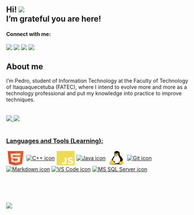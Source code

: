 <h2 align="left">
   Hi! <img src="https://user-images.githubusercontent.com/42378118/110234147-e3259600-7f4e-11eb-95be-0c4047144dea.gif" width="30">
   <br>
   I’m grateful you are here!
</h2> 
   
<div style="display: inline_block">
   <h4>
      Connect with me:
   </h4>
   <a href="https://www.linkedin.com/in/pedro-souza-5a0118226/" target="_blank"><img src="https://img.shields.io/badge/-LinkedIn-%230077B5?style=for-the-badge&logo=linkedin&logoColor=white" target="_blank"></a>
  <a href="https://instagram.com/pedrosouzamds" target="_blank"><img src="https://img.shields.io/badge/-Instagram-%23E4405F?style=for-the-badge&logo=instagram&logoColor=white" target="_blank"></a>
  <a href = "https://www.facebook.com/profile.php?id=100004120664233"><img src="https://img.shields.io/badge/Facebook-1877F2?style=for-the-badge&logo=facebook&logoColor=white" target="_blank"></a>
  <a href = "mailto:souzamdspedro@gmail.com"><img src="https://img.shields.io/badge/-Gmail-%23333?style=for-the-badge&logo=gmail&logoColor=white" target="_blank"></a>
  
  <br>
  <h2>
  About me
  </h2>
  <h7>
      I’m Pedro, student of Information Technology at the Faculty of Technology of Itaquaquecetuba (FATEC), where I intend to evolve more and more as a technology professional and put my knowledge into practice to improve techniques.
   </h7>
</div>
<br><br>
 <div>
  <a href="https://github.com/douglasmardegan">
  <img height="160em" src="https://github-readme-stats.vercel.app/api?username=Pedro-Souza-Mds&show_icons=true&theme=dark&include_all_commits=true&count_private=true"/>
  <img height="160em" src="https://github-readme-stats.vercel.app/api/top-langs/?username=Pedro-Souza-Mds&layout=compact&langs_count=7&theme=dark"/>
</div>
<br>
   
<h3>Languages and Tools (Learning): </h3>
   
<div style="display: inline_block">
  <a href="https://html.spec.whatwg.org/" target="_blank">
  <img align="center" alt="HTML icon" height="40" width="50" src="https://raw.githubusercontent.com/devicons/devicon/master/icons/html5/html5-original.svg"></a>
  <a href="https://isocpp.org/" target="_blank">
  <img align="center" alt="C++ icon" height="40" width="50" src="https://cdn.jsdelivr.net/gh/devicons/devicon/icons/cplusplus/cplusplus-original.svg"></a>
  <a href="https://www.javascript.com/" target="_blank">
  <img align="center" alt="Javascript icon" height="40" width="50" src="https://raw.githubusercontent.com/devicons/devicon/master/icons/javascript/javascript-plain.svg"></a>
  <a href="https://www.java.com/" target="_blank">
  <img align="center" alt="Java icon" height="40" width="50" src="https://cdn.jsdelivr.net/gh/devicons/devicon/icons/java/java-original.svg"></a>
  <a href="https://www.linux.org/" target="_blank">
  <img align="center" alt="Linux icon" height="40" width="50" src="https://raw.githubusercontent.com/devicons/devicon/master/icons/linux/linux-original.svg"></a>
  <a href="https://git-scm.com/" target="_blank">
  <img align="center" alt="Git icon" height="40" width="50" src="https://upload.wikimedia.org/wikipedia/commons/3/3f/Git_icon.svg"></a>
  <a href="https://www.markdownguide.org/" target="_blank">
  <img align="center" alt="Markdown icon" height="40" width="50" src="https://cdn.jsdelivr.net/gh/devicons/devicon/icons/markdown/markdown-original.svg"></a>
  <a href="https://code.visualstudio.com/" target="_blank">
  <img align="center" alt="VS Code icon" height="40" width="50" src="https://cdn.jsdelivr.net/gh/devicons/devicon/icons/vscode/vscode-original.svg"></a>
  <a href="https://www.microsoft.com/sql-server/" target="_blank">
  <img align="center" alt="MS SQL Server icon" height="40" width="50" src="https://cdn.jsdelivr.net/gh/devicons/devicon/icons/microsoftsqlserver/microsoftsqlserver-plain.svg"></a>
  
</div>

<br><br><br><br>
<img src="https://imgur.com/rilHVxA.png"/>

